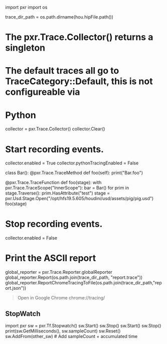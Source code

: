 
import pxr
import os

trace_dir_path = os.path.dirname(hou.hipFile.path())
# The pxr.Trace.Collector() returns a singleton
# The default traces all go to TraceCategory::Default, this is not configureable via
# Python
collector = pxr.Trace.Collector()
collector.Clear()
# Start recording events.
collector.enabled = True
collector.pythonTracingEnabled = False

class Bar():
    @pxr.Trace.TraceMethod
    def foo(self):
        print("Bar.foo")

@pxr.Trace.TraceFunction
def foo(stage):
    with pxr.Trace.TraceScope("InnerScope"):
        bar = Bar()
        for prim in stage.Traverse():
            prim.HasAttribute("test")
        stage = pxr.Usd.Stage.Open("/opt/hfs19.5.605/houdini/usd/assets/pig/pig.usd")
foo(stage)
# Stop recording events.
collector.enabled = False
# Print the ASCII report
global_reporter = pxr.Trace.Reporter.globalReporter
global_reporter.Report(os.path.join(trace_dir_path, "report.trace"))
global_reporter.ReportChromeTracingToFile(os.path.join(trace_dir_path,"report.json"))
> Open in Google Chrome chrome://tracing/

## StopWatch
import pxr
sw = pxr.Tf.Stopwatch()
sw.Start()
sw.Stop()
sw.Start()
sw.Stop()
print(sw.GetMilliseconds(), sw.sampleCount)
sw.Reset()
sw.AddFrom(other_sw) # Add sampleCount + accumulated time
